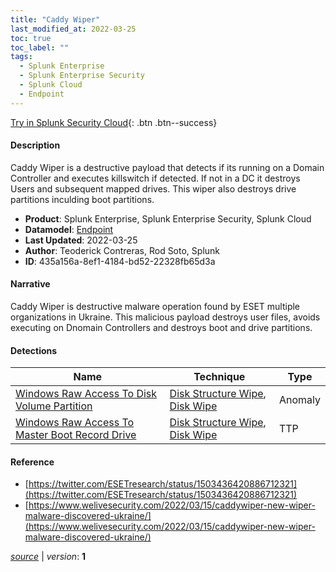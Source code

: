 ```yaml
---
title: "Caddy Wiper"
last_modified_at: 2022-03-25
toc: true
toc_label: ""
tags:
  - Splunk Enterprise
  - Splunk Enterprise Security
  - Splunk Cloud
  - Endpoint
---
```


[Try in Splunk Security Cloud](https://www.splunk.com/en_us/cyber-security.html){: .btn .btn--success}

#### Description

Caddy Wiper is a destructive payload that detects if its running on a Domain Controller and executes killswitch if detected. If not in a DC it destroys Users and subsequent mapped drives. This wiper also destroys drive partitions inculding boot partitions.

- **Product**: Splunk Enterprise, Splunk Enterprise Security, Splunk Cloud
- **Datamodel**: [Endpoint](https://docs.splunk.com/Documentation/CIM/latest/User/Endpoint)
- **Last Updated**: 2022-03-25
- **Author**: Teoderick Contreras, Rod Soto, Splunk
- **ID**: 435a156a-8ef1-4184-bd52-22328fb65d3a

#### Narrative

Caddy Wiper is destructive malware operation found by ESET multiple organizations in Ukraine. This malicious payload destroys user files, avoids executing on Dnomain Controllers and destroys boot and drive partitions.

#### Detections

| Name        | Technique   | Type         |
| ----------- | ----------- |--------------|
| [Windows Raw Access To Disk Volume Partition](/endpoint/windows_raw_access_to_disk_volume_partition/) | [Disk Structure Wipe](/tags/#disk-structure-wipe), [Disk Wipe](/tags/#disk-wipe) | Anomaly |
| [Windows Raw Access To Master Boot Record Drive](/endpoint/windows_raw_access_to_master_boot_record_drive/) | [Disk Structure Wipe](/tags/#disk-structure-wipe), [Disk Wipe](/tags/#disk-wipe) | TTP |

#### Reference

* [https://twitter.com/ESETresearch/status/1503436420886712321](https://twitter.com/ESETresearch/status/1503436420886712321)
* [https://www.welivesecurity.com/2022/03/15/caddywiper-new-wiper-malware-discovered-ukraine/](https://www.welivesecurity.com/2022/03/15/caddywiper-new-wiper-malware-discovered-ukraine/)



[*source*](https://github.com/splunk/security_content/tree/develop/stories/caddy_wiper.yml) \| *version*: **1**